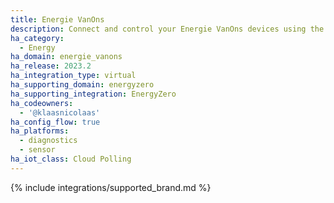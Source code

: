 ```yaml
---
title: Energie VanOns
description: Connect and control your Energie VanOns devices using the EnergyZero integration
ha_category:
  - Energy
ha_domain: energie_vanons
ha_release: 2023.2
ha_integration_type: virtual
ha_supporting_domain: energyzero
ha_supporting_integration: EnergyZero
ha_codeowners:
  - '@klaasnicolaas'
ha_config_flow: true
ha_platforms:
  - diagnostics
  - sensor
ha_iot_class: Cloud Polling
---
```


{% include integrations/supported_brand.md %}

